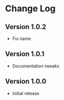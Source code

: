 # Change Log

## Version 1.0.2

- Fix name

## Version 1.0.1

- Documentation tweaks

## Version 1.0.0

- Initial release

